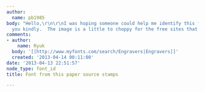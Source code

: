 ```yaml
---
author:
  name: pb1985
body: "Hello,\r\n\r\nI was hoping someone could help me identify this font.  Thank
  you kindly.  The image is a little to choppy for the free sites that analyze them.\r\n\r\nhttp://www.paper-source.com/cgi-bin/paper/item/Floral-Frame-Custom-Stamp-PS-design/6000_012/489114.html\r\n\r\n[img:sites/default/files/old-images/489114_3883.jpg]"
comments:
- author:
    name: Ryuk
  body: '[[http://www.myfonts.com/search/Engravers|Engravers]]'
  created: '2013-04-14 00:11:00'
date: '2013-04-13 22:51:57'
node_type: font_id
title: Font from this paper source stamps

---
```

